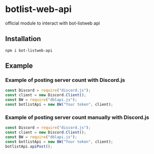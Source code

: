 # botlist-web-api

official module to interact with bot-listweb api

## Installation

`npm i bot-listweb-api`

## Example

### Example of posting server count with Discord.js

```js
const Discord = require("discord.js");
const client = new Discord.Client();
const BW = require("dblapi.js");
const botlistApi = new BW("Your token", client);
```

### Example of posting server count manually with Discord.js

```js
const Discord = require("discord.js");
const client = new Discord.Client();
const BW = require("dblapi.js");
const botlistApi = new BW("Your token", client);
botlistApi.apiPost();
```
